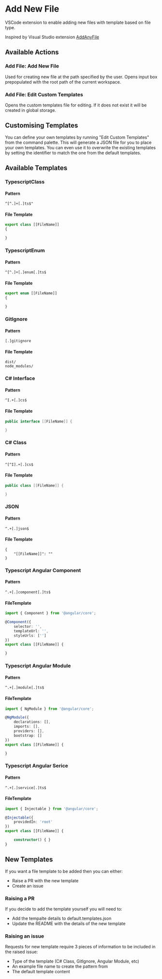 # Add New File

VSCode extension to enable adding new files with template based on file type.

Inspired by Visual Studio extension [AddAnyFile](https://github.com/madskristensen/AddAnyFile)

## Available Actions

### Add File: Add New File

Used for creating new file at the path specified by the user. Opens input box prepopulated with the root path of the current workspace.

### Add File: Edit Custom Templates

Opens the custom templates file for editing. If it does not exist it will be created in global storage.

## Customising Templates

You can define your own templates by running "Edit Custom Templates" from the command palette. This will generate a JSON file for you to place your own templates. You can even use it to overwrite the existing templates by setting the identifier to match the one from the default templates.

## Available Templates

### TypescriptClass

#### Pattern

```regex
^[^.]+[.]ts$"
```

#### File Template

```typescript
export class [[FileName]]
{

}
```

### TypescriptEnum

#### Pattern

```regex
^[^.]+[.]enum[.]ts$
```

#### File Template

```typescript
export enum [[FileName]]
{

}
```

### GitIgnore

#### Pattern

```regex
[.]gitignore
```

#### File Template

```
dist/
node_modules/
```

### C# Interface

#### Pattern

```regex
^I.+[.]cs$
```

#### File Template

```C#
public interface [[FileName]] {

}
```

### C# Class

#### Pattern

```regex
^[^I].+[.]cs$
```

#### File Template

```C#
public class [[FileName]] {

}
```

### JSON

#### Pattern

```regex
^.+[.]json$
```

#### File Template

```
{
    "[[FileName]]": ""
}
```

### Typescript Angular Component

#### Pattern

```regex
^.+[.]component[.]ts$
```

#### FileTemplate

```typescript
import { Component } from '@angular/core';

@Component({
    selector: '',
    templateUrl: '',
    styleUrls: ['']
})
export class [[FileName]] {

}
```

### Typescript Angular Module

#### Pattern

```regex
^.+[.]module[.]ts$
```

#### FileTemplate

```typescript
import { NgModule } from '@angular/core';

@NgModule({
    declarations: [],
    imports: [],
    providers: [],
    bootstrap: []
})
export class [[FileName]] {

}
```

### Typescript Angular Serice

#### Pattern

```regex
^.+[.]service[.]ts$
```

#### FileTemplate

```typescript
import { Injectable } from '@angular/core';

@Injectable({
    providedIn: 'root'
})
export class [[FileName]] {

    constructor() { }
}
```

## New Templates

If you want a file template to be added then you can either:

- Raise a PR with the new template
- Create an issue

### Raising a PR

If you decide to add the template yourself you will need to:

- Add the tempalte details to default.templates.json
- Update the README with the details of the new template

### Raising an issue

Requests for new template require 3 pieces of information to be included in the raised issue:

- Type of the template (C# Class, GitIgnore, Angular Module, etc)
- An example file name to create the pattern from
- The default template content
